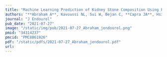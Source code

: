 ```yaml
---
title: "Machine Learning Prediction of Kidney Stone Composition Using Electronic Health Record-Derived Features"
authors: "**Abraham A**, Kavoussi NL, Sui W, Bejan C, **Capra JA**, Hsi R."
journal: "J Endourol"
pub_date: "2021-07-27"
image: "/static/img/pub/2021-07-27_Abraham_jendourol.png"
pmid: "34314237"
pmcid: "PMC8861926"
pdf: "/static/pdfs/2021-07-27_Abraham_jendourol.pdf"
url: 
---
```

